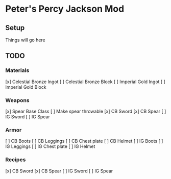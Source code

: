# Peter's Percy Jackson Mod

## Setup

Things will go here

## TODO

### Materials
[x] Celestial Bronze Ingot
[ ] Celestial Bronze Block
[ ] Imperial Gold Ingot
[ ] Imperial Gold Block

### Weapons
[x] Spear Base Class
[ ] Make spear throwable
[x] CB Sword
[x] CB Spear
[ ] IG Sword
[ ] IG Spear

### Armor
[ ] CB Boots
[ ] CB Leggings
[ ] CB Chest plate
[ ] CB Helmet
[ ] IG Boots
[ ] IG Leggings
[ ] IG Chest plate
[ ] IG Helmet

### Recipes
[x] CB Sword
[x] CB Spear
[ ] IG Sword
[ ] IG Spear